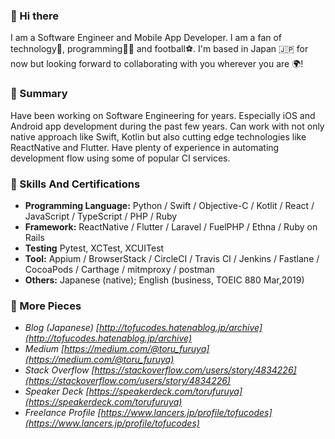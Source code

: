 ### 👋 Hi there 

I am a Software Engineer and Mobile App Developer. I am a fan of technology📱, programming👨‍💻 and football⚽️. I'm based in Japan 🇯🇵 for now but looking forward to collaborating with you wherever you are 🌍!

### 📓 Summary 

Have been working on Software Engineering for years. Especially iOS and Android app development during the past few years. Can work with not only native approach like Swift, Kotlin but also cutting edge technologies like ReactNative and Flutter. Have plenty of experience in automating development flow using some of popular CI services.  

### 🦾 Skills And Certifications

- **Programming Language:** Python / Swift / Objective-C / Kotlit / React / JavaScript / TypeScript / PHP / Ruby
- **Framework:** ReactNative / Flutter / Laravel / FuelPHP / Ethna / Ruby on Rails
- **Testing** Pytest, XCTest, XCUITest
- **Tool:** Appium / BrowserStack / CircleCI / Travis CI / Jenkins / Fastlane / CocoaPods / Carthage / mitmproxy / postman
- **Others:** Japanese (native); English (business, TOEIC 880 Mar,2019)

### 🧩 More Pieces

- _Blog (Japanese)_ _[http://tofucodes.hatenablog.jp/archive](http://tofucodes.hatenablog.jp/archive)_
- _Medium_ _[https://medium.com/@toru_furuya](https://medium.com/@toru_furuya)_
- _Stack Overflow_ _[https://stackoverflow.com/users/story/4834226](https://stackoverflow.com/users/story/4834226)_
- _Speaker Deck_ _[https://speakerdeck.com/torufuruya](https://speakerdeck.com/torufuruya)_
- _Freelance Profile_ _[https://www.lancers.jp/profile/tofucodes](https://www.lancers.jp/profile/tofucodes)_
